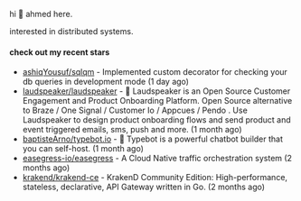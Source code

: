 hi 👋 ahmed here.

interested in distributed systems.

#### check out my recent stars

- [ashiqYousuf/sqlqm](https://github.com/ashiqYousuf/sqlqm) - Implemented custom decorator for checking your db queries in development mode (1 day ago)
- [laudspeaker/laudspeaker](https://github.com/laudspeaker/laudspeaker) - 📢 Laudspeaker is an Open Source Customer Engagement and Product Onboarding Platform. Open Source alternative to  Braze /  One Signal / Customer Io / Appcues / Pendo . Use Laudspeaker to design product onboarding flows and send product and event triggered emails, sms, push and more.  (1 month ago)
- [baptisteArno/typebot.io](https://github.com/baptisteArno/typebot.io) - 💬 Typebot is a powerful chatbot builder that you can self-host. (1 month ago)
- [easegress-io/easegress](https://github.com/easegress-io/easegress) - A Cloud Native traffic orchestration system (2 months ago)
- [krakend/krakend-ce](https://github.com/krakend/krakend-ce) - KrakenD Community Edition: High-performance, stateless, declarative, API Gateway written in Go. (2 months ago)

